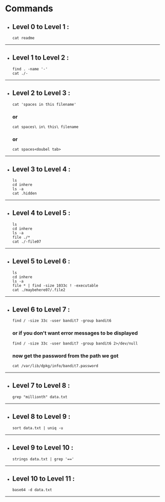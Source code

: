 # Commands  
- ## Level 0 to Level 1 :  
   ``` 
   cat readme  
   ```   
---  
- ## Level 1 to Level 2 :  
   ``` 
   find . -name '-'
   cat ./- 
   ```   
---  
- ## Level 2 to Level 3 :  
   ``` 
   cat 'spaces in this filename'  
   ```  
   ### or  
   ```  
   cat spaces\ in\ this\ filename
   ```   
   ### or  
   ```  
   cat spaces<doubel tab>
   ```   
---  
- ## Level 3 to Level 4 :  
   ``` 
   ls
   cd inhere
   ls -a
   cat .hidden  
   ```   
---  
- ## Level 4 to Level 5 :  
   ``` 
   ls
   cd inhere
   ls -a
   file ./*
   cat ./-file07
   ```   
---  
- ## Level 5 to Level 6 :  
   ``` 
   ls
   cd inhere
   ls -a
   file * | find -size 1033c ! -executable
   cat ./maybehere07/.file2  
   ```   
---  
- ## Level 6 to Level 7 :  
   ``` 
   find / -size 33c -user bandit7 -group bandit6 
   ```  
   ### or if you don't want error messages to be displayed  
   ```  
   find / -size 33c -user bandit7 -group bandit6 2>/dev/null
   ```   
   ### now get the password from the path we got  
   ```  
   cat /var/lib/dpkg/info/bandit7.password 
   ```
---  
- ## Level 7 to Level 8 :  
   ``` 
   grep "millionth" data.txt  
   ```   
---  
- ## Level 8 to Level 9 :  
   ``` 
   sort data.txt | uniq -u    
   ```   
---  
- ## Level 9 to Level 10 :  
   ``` 
   strings data.txt | grep '==' 
   ```   
---  
- ## Level 10 to Level 11 :  
   ``` 
   base64 -d data.txt  
   ```   
---  
